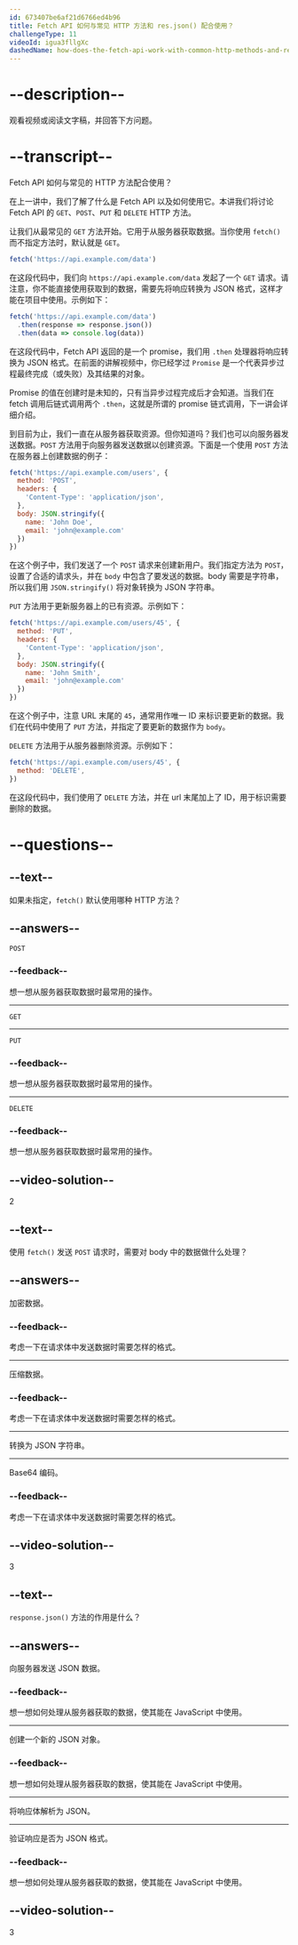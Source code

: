 ```yaml
---
id: 673407be6af21d6766ed4b96
title: Fetch API 如何与常见 HTTP 方法和 res.json() 配合使用？
challengeType: 11
videoId: igua3fllgXc
dashedName: how-does-the-fetch-api-work-with-common-http-methods-and-res-json
---
```


# --description--

观看视频或阅读文字稿，并回答下方问题。

# --transcript--

Fetch API 如何与常见的 HTTP 方法配合使用？

在上一讲中，我们了解了什么是 Fetch API 以及如何使用它。本讲我们将讨论 Fetch API 的 `GET`、`POST`、`PUT` 和 `DELETE` HTTP 方法。

让我们从最常见的 `GET` 方法开始。它用于从服务器获取数据。当你使用 `fetch()` 而不指定方法时，默认就是 `GET`。

```js
fetch('https://api.example.com/data')
```

在这段代码中，我们向 `https://api.example.com/data` 发起了一个 `GET` 请求。请注意，你不能直接使用获取到的数据，需要先将响应转换为 JSON 格式，这样才能在项目中使用。示例如下：

```js
fetch('https://api.example.com/data')
  .then(response => response.json())
  .then(data => console.log(data))
```

在这段代码中，Fetch API 返回的是一个 promise，我们用 `.then` 处理器将响应转换为 JSON 格式。在前面的讲解视频中，你已经学过 `Promise` 是一个代表异步过程最终完成（或失败）及其结果的对象。

Promise 的值在创建时是未知的，只有当异步过程完成后才会知道。当我们在 fetch 调用后链式调用两个 `.then`，这就是所谓的 promise 链式调用，下一讲会详细介绍。

到目前为止，我们一直在从服务器获取资源。但你知道吗？我们也可以向服务器发送数据。`POST` 方法用于向服务器发送数据以创建资源。下面是一个使用 `POST` 方法在服务器上创建数据的例子：

```js
fetch('https://api.example.com/users', {
  method: 'POST',
  headers: {
    'Content-Type': 'application/json',
  },
  body: JSON.stringify({
    name: 'John Doe',
    email: 'john@example.com'
  })
})
```

在这个例子中，我们发送了一个 `POST` 请求来创建新用户。我们指定方法为 `POST`，设置了合适的请求头，并在 `body` 中包含了要发送的数据。body 需要是字符串，所以我们用 `JSON.stringify()` 将对象转换为 JSON 字符串。

`PUT` 方法用于更新服务器上的已有资源。示例如下：

```js
fetch('https://api.example.com/users/45', {
  method: 'PUT',
  headers: {
    'Content-Type': 'application/json',
  },
  body: JSON.stringify({
    name: 'John Smith',
    email: 'john@example.com'
  })
})
```

在这个例子中，注意 URL 末尾的 `45`，通常用作唯一 ID 来标识要更新的数据。我们在代码中使用了 `PUT` 方法，并指定了要更新的数据作为 `body`。

`DELETE` 方法用于从服务器删除资源。示例如下：

```js
fetch('https://api.example.com/users/45', {
  method: 'DELETE',
})
```

在这段代码中，我们使用了 `DELETE` 方法，并在 url 末尾加上了 ID，用于标识需要删除的数据。

# --questions--

## --text--

如果未指定，`fetch()` 默认使用哪种 HTTP 方法？

## --answers--

`POST`

### --feedback--

想一想从服务器获取数据时最常用的操作。

---

`GET`

---

`PUT`

### --feedback--

想一想从服务器获取数据时最常用的操作。

---

`DELETE`

### --feedback--

想一想从服务器获取数据时最常用的操作。

## --video-solution--

2

## --text--

使用 `fetch()` 发送 `POST` 请求时，需要对 body 中的数据做什么处理？

## --answers--

加密数据。

### --feedback--

考虑一下在请求体中发送数据时需要怎样的格式。

---

压缩数据。

### --feedback--

考虑一下在请求体中发送数据时需要怎样的格式。

---

转换为 JSON 字符串。

---

Base64 编码。

### --feedback--

考虑一下在请求体中发送数据时需要怎样的格式。

## --video-solution--

3

## --text--

`response.json()` 方法的作用是什么？

## --answers--

向服务器发送 JSON 数据。

### --feedback--

想一想如何处理从服务器获取的数据，使其能在 JavaScript 中使用。

---

创建一个新的 JSON 对象。

### --feedback--

想一想如何处理从服务器获取的数据，使其能在 JavaScript 中使用。

---

将响应体解析为 JSON。

---

验证响应是否为 JSON 格式。

### --feedback--

想一想如何处理从服务器获取的数据，使其能在 JavaScript 中使用。

## --video-solution--

3

